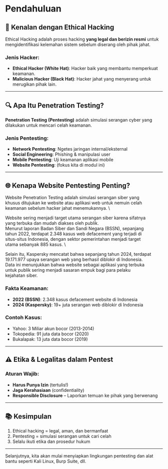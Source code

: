 # Pendahuluan

## 👋 Kenalan dengan Ethical Hacking

Ethical Hacking adalah proses hacking **yang legal dan berizin resmi** untuk mengidentifikasi kelemahan sistem sebelum diserang oleh pihak jahat.

### Jenis Hacker:

* **Ethical Hacker (White Hat)**: Hacker baik yang membantu memperkuat keamanan.
* **Malicious Hacker (Black Hat)**: Hacker jahat yang menyerang untuk merugikan pihak lain.

***

## 🔍 Apa Itu Penetration Testing?

**Penetration Testing (Pentesting)** adalah simulasi serangan cyber yang dilakukan untuk mencari celah keamanan.

### Jenis Pentesting:

* **Network Pentesting**: Ngetes jaringan internal/eksternal
* **Social Engineering**: Phishing & manipulasi user
* **Mobile Pentesting**: Uji keamanan aplikasi mobile
* **Website Pentesting**: (fokus kita di modul ini)

***

## 🌐 Kenapa Website Pentesting Penting?

Website Penetration Testing adalah simulasi serangan siber yang\
khusus ditujukan ke website atau aplikasi web untuk nemuin celah\
keamanan sebelum hacker jahat menemukannya.\


Website sering menjadi target utama serangan siber karena sifatnya\
yang terbuka dan mudah diakses oleh publik.\
Menurut laporan Badan Siber dan Sandi Negara (BSSN), sepanjang\
tahun 2022, terdapat 2.348 kasus web defacement yang terjadi di\
situs-situs Indonesia, dengan sektor pemerintahan menjadi target\
utama sebanyak 885 kasus.\


Selain itu, Kaspersky mencatat bahwa sepanjang tahun 2024, terdapat\
19.171.977 upaya serangan web yang berhasil diblokir di Indonesia.\
Data ini menunjukkan bahwa website sebagai aplikasi yang terbuka\
untuk publik sering menjadi sasaran empuk bagi para pelaku\
kejahatan siber.

### Fakta Keamanan:

* **2022 (BSSN)**: 2.348 kasus defacement website di Indonesia
* **2024 (Kaspersky)**: 19+ juta serangan web diblokir di Indonesia

### Contoh Kasus:

* Yahoo: 3 Miliar akun bocor (2013-2014)
* Tokopedia: 91 juta data bocor (2020)
* Bukalapak: 13 juta data bocor (2019)

***

## ⚠️ Etika & Legalitas dalam Pentest

### Aturan Wajib:

* **Harus Punya Izin** (tertulis!)
* **Jaga Kerahasiaan** (confidentiality)
* **Responsible Disclosure** – Laporkan temuan ke pihak yang berwenang

***

## 📚 Kesimpulan

1. Ethical hacking = legal, aman, dan bermanfaat
2. Pentesting = simulasi serangan untuk cari celah
3. Selalu ikuti etika dan prosedur hukum

***

Selanjutnya, kita akan mulai menyiapkan lingkungan pentesting dan alat bantu seperti Kali Linux, Burp Suite, dll.
